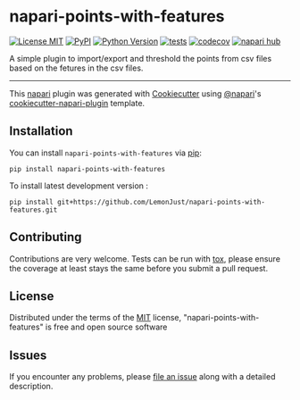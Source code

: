 # napari-points-with-features

[![License MIT](https://img.shields.io/pypi/l/napari-points-with-features.svg?color=green)](https://github.com/LemonJust/napari-points-with-features/raw/main/LICENSE)
[![PyPI](https://img.shields.io/pypi/v/napari-points-with-features.svg?color=green)](https://pypi.org/project/napari-points-with-features)
[![Python Version](https://img.shields.io/pypi/pyversions/napari-points-with-features.svg?color=green)](https://python.org)
[![tests](https://github.com/LemonJust/napari-points-with-features/workflows/tests/badge.svg)](https://github.com/LemonJust/napari-points-with-features/actions)
[![codecov](https://codecov.io/gh/LemonJust/napari-points-with-features/branch/main/graph/badge.svg)](https://codecov.io/gh/LemonJust/napari-points-with-features)
[![napari hub](https://img.shields.io/endpoint?url=https://api.napari-hub.org/shields/napari-points-with-features)](https://napari-hub.org/plugins/napari-points-with-features)

A simple plugin to import/export and threshold the points from csv files based on the fetures in the csv files. 

----------------------------------

This [napari] plugin was generated with [Cookiecutter] using [@napari]'s [cookiecutter-napari-plugin] template.

<!--
Don't miss the full getting started guide to set up your new package:
https://github.com/napari/cookiecutter-napari-plugin#getting-started

and review the napari docs for plugin developers:
https://napari.org/stable/plugins/index.html
-->

## Installation

You can install `napari-points-with-features` via [pip]:

    pip install napari-points-with-features



To install latest development version :

    pip install git+https://github.com/LemonJust/napari-points-with-features.git


## Contributing

Contributions are very welcome. Tests can be run with [tox], please ensure
the coverage at least stays the same before you submit a pull request.

## License

Distributed under the terms of the [MIT] license,
"napari-points-with-features" is free and open source software

## Issues

If you encounter any problems, please [file an issue] along with a detailed description.

[napari]: https://github.com/napari/napari
[Cookiecutter]: https://github.com/audreyr/cookiecutter
[@napari]: https://github.com/napari
[MIT]: http://opensource.org/licenses/MIT
[BSD-3]: http://opensource.org/licenses/BSD-3-Clause
[GNU GPL v3.0]: http://www.gnu.org/licenses/gpl-3.0.txt
[GNU LGPL v3.0]: http://www.gnu.org/licenses/lgpl-3.0.txt
[Apache Software License 2.0]: http://www.apache.org/licenses/LICENSE-2.0
[Mozilla Public License 2.0]: https://www.mozilla.org/media/MPL/2.0/index.txt
[cookiecutter-napari-plugin]: https://github.com/napari/cookiecutter-napari-plugin

[file an issue]: https://github.com/LemonJust/napari-points-with-features/issues

[napari]: https://github.com/napari/napari
[tox]: https://tox.readthedocs.io/en/latest/
[pip]: https://pypi.org/project/pip/
[PyPI]: https://pypi.org/
